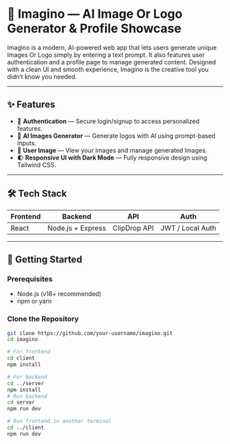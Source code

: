 # 🔮 Imagino — AI Image Or Logo Generator & Profile Showcase

Imagino is a modern, AI-powered web app that lets users generate unique Images Or Logo simply by entering a text prompt. It also features user authentication and a profile page to manage generated content. 
Designed with a clean UI and smooth experience, Imagino is the creative tool you didn’t know you needed.

---

## ✨ Features

- 🔐 **Authentication** — Secure login/signup to access personalized features.
- 🧠 **AI Images Generator** — Generate logos with AI using prompt-based inputs.
- 👤 **User Image** — View your Images and manage generated Images.
- 🌓 **Responsive UI with Dark Mode** — Fully responsive design using Tailwind CSS.

---

## 🛠 Tech Stack

| Frontend | Backend | API | Auth |
|----------|---------|-----|------|
| React    | Node.js + Express | ClipDrop API | JWT / Local Auth |

---

## 🚀 Getting Started

### Prerequisites

- Node.js (v18+ recommended)
- npm or yarn

### Clone the Repository

```bash
git clone https://github.com/your-username/imagino.git
cd imagino

# For frontend
cd client
npm install

# For backend
cd ../server
npm install
# Run backend
cd server
npm run dev

# Run frontend in another terminal
cd ../client
npm run dev

